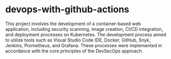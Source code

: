 # devops-with-github-actions
 
This project involves the development of a container-based web application, including security scanning, image creation, CI/CD integration, and deployment processes on Kubernetes. The development process aimed to utilize tools such as Visual Studio Code IDE, Docker, GitHub, Snyk, Jenkins, Prometheus, and Grafana. These processes were implemented in accordance with the core principles of the DevSecOps approach.
